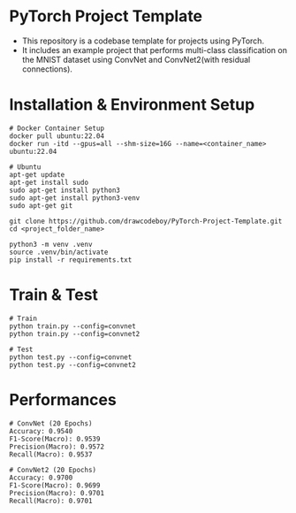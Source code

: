 # PyTorch Project Template
* This repository is a codebase template for projects using PyTorch.
* It includes an example project that performs multi-class classification on the MNIST dataset using ConvNet and ConvNet2(with residual connections).

# Installation & Environment Setup
```
# Docker Container Setup
docker pull ubuntu:22.04
docker run -itd --gpus=all --shm-size=16G --name=<container_name> ubuntu:22.04

# Ubuntu
apt-get update
apt-get install sudo
sudo apt-get install python3
sudo apt-get install python3-venv
sudo apt-get git

git clone https://github.com/drawcodeboy/PyTorch-Project-Template.git
cd <project_folder_name>

python3 -m venv .venv
source .venv/bin/activate
pip install -r requirements.txt
```
# Train & Test
```
# Train
python train.py --config=convnet
python train.py --config=convnet2

# Test
python test.py --config=convnet
python test.py --config=convnet2
```
# Performances
```
# ConvNet (20 Epochs)
Accuracy: 0.9540
F1-Score(Macro): 0.9539
Precision(Macro): 0.9572
Recall(Macro): 0.9537

# ConvNet2 (20 Epochs)
Accuracy: 0.9700
F1-Score(Macro): 0.9699
Precision(Macro): 0.9701
Recall(Macro): 0.9701
```
